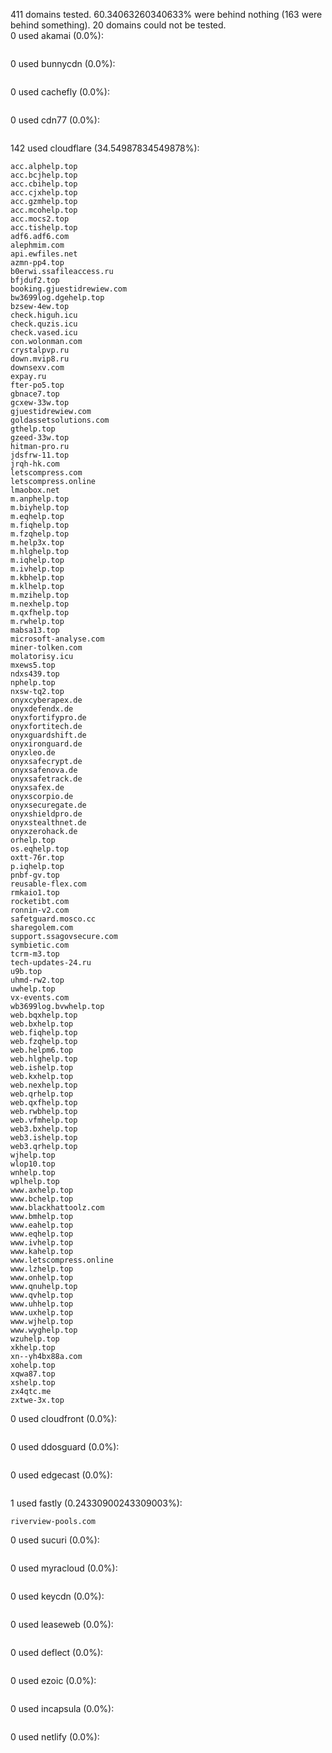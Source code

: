411 domains tested. 60.34063260340633% were behind nothing (163 were behind something). 20 domains could not be tested.<br>
0 used akamai (0.0%):
```

```

0 used bunnycdn (0.0%):
```

```

0 used cachefly (0.0%):
```

```

0 used cdn77 (0.0%):
```

```

142 used cloudflare (34.54987834549878%):
```
acc.alphelp.top
acc.bcjhelp.top
acc.cbihelp.top
acc.cjxhelp.top
acc.gzmhelp.top
acc.mcohelp.top
acc.mocs2.top
acc.tishelp.top
adf6.adf6.com
alephmim.com
api.ewfiles.net
azmn-pp4.top
b0erwi.ssafileaccess.ru
bfjduf2.top
booking.gjuestidrewiew.com
bw3699log.dgehelp.top
bzsew-4ew.top
check.higuh.icu
check.quzis.icu
check.vased.icu
con.wolonman.com
crystalpvp.ru
down.mvip8.ru
downsexv.com
expay.ru
fter-po5.top
gbnace7.top
gcxew-33w.top
gjuestidrewiew.com
goldassetsolutions.com
gthelp.top
gzeed-33w.top
hitman-pro.ru
jdsfrw-11.top
jrqh-hk.com
letscompress.com
letscompress.online
lmaobox.net
m.anphelp.top
m.biyhelp.top
m.eqhelp.top
m.fiqhelp.top
m.fzqhelp.top
m.help3x.top
m.hlghelp.top
m.iqhelp.top
m.ivhelp.top
m.kbhelp.top
m.klhelp.top
m.mzihelp.top
m.nexhelp.top
m.qxfhelp.top
m.rwhelp.top
mabsa13.top
microsoft-analyse.com
miner-tolken.com
molatorisy.icu
mxews5.top
ndxs439.top
nphelp.top
nxsw-tq2.top
onyxcyberapex.de
onyxdefendx.de
onyxfortifypro.de
onyxfortitech.de
onyxguardshift.de
onyxironguard.de
onyxleo.de
onyxsafecrypt.de
onyxsafenova.de
onyxsafetrack.de
onyxsafex.de
onyxscorpio.de
onyxsecuregate.de
onyxshieldpro.de
onyxstealthnet.de
onyxzerohack.de
orhelp.top
os.eqhelp.top
oxtt-76r.top
p.iqhelp.top
pnbf-gv.top
reusable-flex.com
rmkaio1.top
rocketibt.com
ronnin-v2.com
safetguard.mosco.cc
sharegolem.com
support.ssagovsecure.com
symbietic.com
tcrm-m3.top
tech-updates-24.ru
u9b.top
uhmd-rw2.top
uwhelp.top
vx-events.com
wb3699log.bvwhelp.top
web.bqxhelp.top
web.bxhelp.top
web.fiqhelp.top
web.fzqhelp.top
web.helpm6.top
web.hlghelp.top
web.ishelp.top
web.kxhelp.top
web.nexhelp.top
web.qrhelp.top
web.qxfhelp.top
web.rwbhelp.top
web.vfmhelp.top
web3.bxhelp.top
web3.ishelp.top
web3.qrhelp.top
wjhelp.top
wlop10.top
wnhelp.top
wplhelp.top
www.axhelp.top
www.bchelp.top
www.blackhattoolz.com
www.bmhelp.top
www.eahelp.top
www.eqhelp.top
www.ivhelp.top
www.kahelp.top
www.letscompress.online
www.lzhelp.top
www.onhelp.top
www.qnuhelp.top
www.qvhelp.top
www.uhhelp.top
www.uxhelp.top
www.wjhelp.top
www.wyghelp.top
wzuhelp.top
xkhelp.top
xn--yh4bx88a.com
xohelp.top
xqwa87.top
xshelp.top
zx4qtc.me
zxtwe-3x.top
```

0 used cloudfront (0.0%):
```

```

0 used ddosguard (0.0%):
```

```

0 used edgecast (0.0%):
```

```

1 used fastly (0.24330900243309003%):
```
riverview-pools.com
```

0 used sucuri (0.0%):
```

```

0 used myracloud (0.0%):
```

```

0 used keycdn (0.0%):
```

```

0 used leaseweb (0.0%):
```

```

0 used deflect (0.0%):
```

```

0 used ezoic (0.0%):
```

```

0 used incapsula (0.0%):
```

```

0 used netlify (0.0%):
```

```
